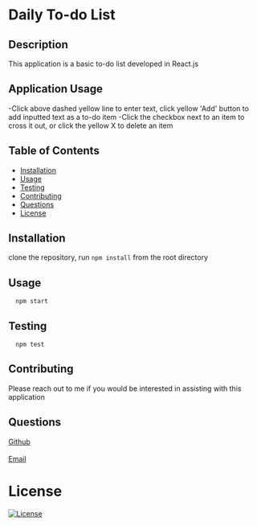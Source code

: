 # Daily To-do List
  ## Description
  This application is a basic to-do list developed in React.js
  ## Application Usage
  -Click above dashed yellow line to enter text, click yellow 'Add' button to add inputted text as a to-do item
  -Click the checkbox next to an item to cross it out, or click the yellow X to delete an item
  ## Table of Contents
  - [Installation](#installation)
  - [Usage](#usage)
  - [Testing](#testing)
  - [Contributing](#contributing)
  - [Questions](#questions)
  - [License](#license)
  ## Installation
  clone the repository, run `npm install` from the root directory
  ## Usage
      npm start
  ## Testing
      npm test
  ## Contributing
  Please reach out to me if you would be interested in assisting with this application
  ## Questions
  [Github](https://github.com/charthur33)
  <br>
  <br>
  [Email](c.william.arthur@gmail.com)
  # License
  [![License](https://img.shields.io/badge/License-BSD%203--Clause-blue.svg)](https://opensource.org/licenses/BSD-3-Clause)